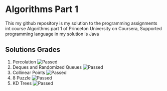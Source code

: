 # Algorithms Part 1
This my github repository is my solution to the programming assignments int course Algorithms part 1 of Princeton University on Coursera, Supported programming language in my solution is Java
## Solutions Grades
1. Percolation ![Passed](https://img.shields.io/badge/Passed-91%25-green)
2. Deques and Randomized Queues ![Passed](https://img.shields.io/badge/Passed-87%25-green)
3. Collinear Points ![Passed](https://img.shields.io/badge/Passed-97%25-green)
4. 8 Puzzle ![Passed](https://img.shields.io/badge/Passed-99%25-green)
5. KD Trees ![Passed](https://img.shields.io/badge/Passed-84%25-green)
